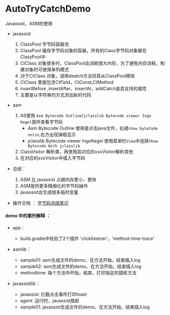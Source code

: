 # AutoTryCatchDemo
Javassist，ASM的使用

- javassist
    
    1.  ClassPool 字节码容器池
    2.  ClassPool 缓存字节码对象的容器，所有的Class字节码对象都在ClassPool中
    3.  CtClass
      对象很多时，ClassPool会消耗很大内存，为了避免内存消耗，构建对象时可使用单列模式
    4.  对于CtClass 对象，调用deatch方法将其从ClassPool移除
    5.  CtClass 里面包含CtField，CtConst,CtMethod
    6.  insertBefore ,insertAfter，insertAt，addCatch是其支持的属性
    7.  主要是以字符串的方式添加新的代码
    
- asm

  1.  AS使用 `Asm Bytecode Outline`/`jclasslib Bytecode viewer Ingo
      Kegel`插件查看字节码
      - Asm Bytecode Outline 使用是点击java文件，右键`show byteCode
        onlin`,右方出现弹框显示
      - jclasslib Bytecode viewer IngoKegel 使用菜单栏`View`中选择`Show
        Bytecode With jclasslib`
  2.  ClassVisitor 解析类，再使用其对应的xxxVisitor解析其他
  3.  在对应的xxxVisitor中插入字节码

- 总结：
    1.  ASM 比 javassist 占据内存更小，更快
    2.  ASM提供更多精细化的字节码操作
    3.  javassist会生成很多临时变量

- 操作文档 ：
  [字节码总结笔记](https://github.com/yanchunlan/SourceCodeSummary/blob/master/%E6%80%A7%E8%83%BD%E4%BC%98%E5%8C%96/%E6%9E%81%E8%87%B4%E6%80%A7%E8%83%BD%E4%BC%98%E5%8C%96%E6%80%BB%E7%BB%93/%E5%AD%97%E8%8A%82%E7%A0%81%E6%93%8D%E4%BD%9C.txt)
  
#### demo 中的案列解释 ：
- app： 
  -    build.gradle中校验了2个插件 'clicklistener'，'method-time-trace'

- asmlib： 

  -    sample01: asm生成文件的demo，在方法开始，结束插入log
  -    sample02: asm生成文件的demo，在方法开始，结束插入log
  -    methodtime: 每个方法中开始，结束，打印指定的插桩方法
    
- javassistlib： 

  -   javassist: 拦截点击事件打印toast
  -   agent: 运行时，javassist插桩
  -   sample01: javassist生成文件的demo，在方法开始，结束插入log
    
    
    
 
    
